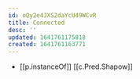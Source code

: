 ```yaml
---
id: oQy2e4JXS2daYcU49WCvR
title: Connected
desc: ''
updated: 1641761175818
created: 1641761163771
---
```


- [[p.instanceOf]] [[c.Pred.Shapow]]